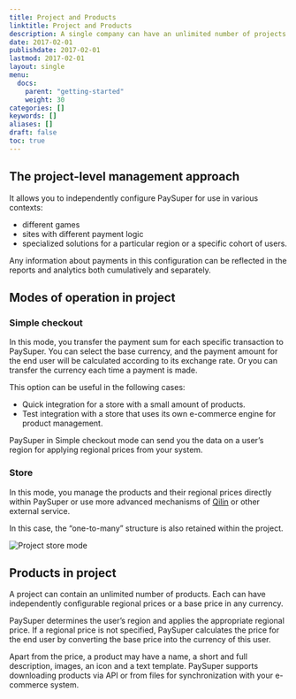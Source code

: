 ```yaml
---
title: Project and Products
linktitle: Project and Products
description: A single company can have an unlimited number of projects configured in PaySuper.
date: 2017-02-01
publishdate: 2017-02-01
lastmod: 2017-02-01
layout: single
menu:
  docs:
    parent: "getting-started"
    weight: 30
categories: []
keywords: []
aliases: []
draft: false
toc: true
---
```


## The project-level management approach

It allows you to independently configure PaySuper for use in various contexts: 

* different games
* sites with different payment logic
* specialized solutions for a particular region or a specific cohort of users. 

Any information about payments in this configuration can be reflected in the reports and analytics both cumulatively and separately. 

## Modes of operation in project

### Simple checkout

In this mode, you transfer the payment sum for each specific transaction to PaySuper. You can select the base currency, and the payment amount for the end user will be calculated according to its exchange rate. Or you can transfer the currency each time a payment is made. 

This option can be useful in the following cases:

* Quick integration for a store with a small amount of products.
* Test integration with a store that uses its own e-commerce engine for product management.

PaySuper in Simple checkout mode can send you the data on a user’s region for applying regional prices from your system. 

### Store

In this mode, you manage the products and their regional prices directly within PaySuper or use more advanced mechanisms of [Qilin](https://drive.google.com/a/protocol.one/open?id=1DexhXSLhbd3tFXDjP8WV4KqcKnv8PXe8mDgJuMOwVLI) or other external service. 

In this case, the “one-to-many” structure is also retained within the project.

![Project store mode](/images/project-products.png)

## Products in project

A project can contain an unlimited number of products. Each can have independently configurable regional prices or a base price in any currency. 

PaySuper determines the user’s region and applies the appropriate regional price. If a regional price is not specified, PaySuper calculates the price for the end user by converting the base price into the currency of this user. 

Apart from the price, a product may have a name, a short and full description, images, an icon and a text template. PaySuper supports downloading products via API or from files for synchronization with your e-commerce system.